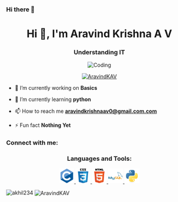 ### Hi there 👋
<h1 align="center">Hi 👋, I'm Aravind Krishna A V</h1>
<h3 align="center">Understanding IT</h3>
<p align="center">
<img align="" alt="Coding" width="200" src="http://clipart-library.com/images/6cr5EKMgi.gif">
<p>
<p align="center"> <a href="https://github-profile-trophy.vercel.app/?username=ryo-ma&theme=dark_lover"><img src="https://github-profile-trophy.vercel.app/?username=AravindKAV" alt="AravindKAV" /></a> </p>

- 🔭 I’m currently working on **Basics**

- 🌱 I’m currently learning **python**

- 📫 How to reach me **aravindkrishnaav0@gmail.com.com**

- ⚡ Fun fact **Nothing Yet**

<h3 align="left">Connect with me:</h3>
<p align="left">
</p>

<h3 align="center">Languages and Tools:</h3>
<p align="center"> <a href="https://www.cprogramming.com/" target="_blank" rel="noreferrer"> <img src="https://raw.githubusercontent.com/devicons/devicon/master/icons/c/c-original.svg" alt="c" width="40" height="40"/> </a> <a href="https://www.w3schools.com/css/" target="_blank" rel="noreferrer"> <img src="https://raw.githubusercontent.com/devicons/devicon/master/icons/css3/css3-original-wordmark.svg" alt="css3" width="40" height="40"/> </a> <a href="https://www.w3.org/html/" target="_blank" rel="noreferrer"> <img src="https://raw.githubusercontent.com/devicons/devicon/master/icons/html5/html5-original-wordmark.svg" alt="html5" width="40" height="40"/> </a> <a href="https://www.mysql.com/" target="_blank" rel="noreferrer"> <img src="https://raw.githubusercontent.com/devicons/devicon/master/icons/mysql/mysql-original-wordmark.svg" alt="mysql" width="40" height="40"/> </a> <a href="https://www.python.org" target="_blank" rel="noreferrer"> <img src="https://raw.githubusercontent.com/devicons/devicon/master/icons/python/python-original.svg" alt="python" width="40" height="40"/> </a> </p>

<p><img align="left" src="https://github-readme-stats.vercel.app/api/top-langs?username=akhil234&show_icons=true&locale=en&layout=compact" alt="akhil234" /></p>

<p>&nbsp;<img align="center" src="https://github-readme-stats.vercel.app/api?username=AravindKAV&show_icons=true&locale=en" alt="AravindKAV" /></p>

